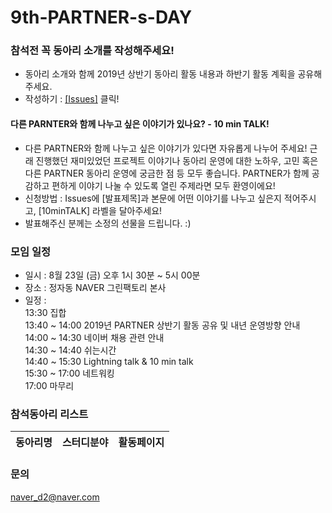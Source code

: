 # 9th-PARTNER-s-DAY

### 참석전 꼭 동아리 소개를 작성해주세요!
 - 동아리 소개와 함께 2019년 상반기 동아리 활동 내용과 하반기 활동 계획을 공유해주세요.
 - 작성하기 : [[Issues]](https://github.com/D2CAMPUS-PARTNER/9th-PARTNER-s-DAY/issues/new) 클릭!

#### 다른 PARNTER와 함께 나누고 싶은 이야기가 있나요? - 10 min TALK!
- 다른 PARTNER와 함께 나누고 싶은 이야기가 있다면 자유롭게 나누어 주세요! 근래 진행했던 재미있었던 프로젝트 이야기나 동아리 운영에 대한 노하우, 고민 혹은 다른 PARTNER 동아리 운영에 궁금한 점 등 모두 좋습니다. PARTNER가 함께 공감하고 편하게 이야기 나눌 수 있도록 열린 주제라면 모두 환영이에요!
- 신청방법 : Issues에 [발표제목]과 본문에 어떤 이야기를 나누고 싶은지 적어주시고, [10minTALK] 라벨을 달아주세요!
- 발표해주신 분께는 소정의 선물을 드립니다. :)

### 모임 일정
- 일시 : 8월 23일 (금) 오후 1시 30분 ~ 5시 00분
- 장소 : 정자동 NAVER 그린팩토리 본사
- 일정 :<br/>
13:30 집합<br/>
13:40 ~ 14:00 2019년 PARTNER 상반기 활동 공유 및 내년 운영방향 안내<br/>
14:00 ~ 14:30 네이버 채용 관련 안내<br/>
14:30 ~ 14:40 쉬는시간<br/>
14:40 ~ 15:30 Lightning talk & 10 min talk<br/>
15:30 ~ 17:00 네트워킹<br/>
17:00 마무리<br/>

### 참석동아리 리스트

동아리명|스터디분야|활동페이지
--------------|----------|----------

### 문의
naver_d2@naver.com
